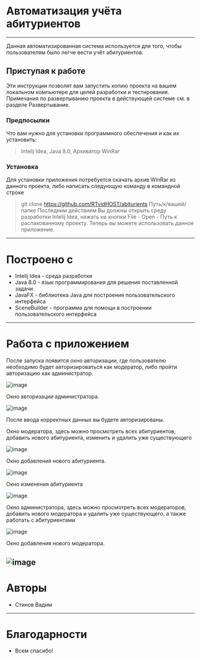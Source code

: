 # Автоматизация учёта абитуриентов
----
Данная автоматизированная система используется для того, чтобы пользователям было легче вести учёт абитуриентов. 
## Приступая к работе
Эти инструкции позволят вам запустить копию проекта на вашем локальном компьютере для целей разработки и тестирования.
Примечания по развертыванию проекта в действующей системе см. в разделе Развертывание.
### Предпосылки
Что вам нужно для установки программного обеспечения и как их установить:
> Intelij Idea, Java 8.0, Архиватор WinRar
### Установка
Для установки приложения потребуется скачать архив WinRar из данного проекта, либо написать следующую команду в командной строке
> git clone https://github.com/RTvidHOST/abiturients Путь/к/вашей/папке
Последним действием Вы должны открыть среду разработки Intelij Idea, нажать на кнопки
> File - Open - Путь к распакованному проекту. Теперь вы можете использовать данное приложение.
----
# Построено с
- Intelij Idea - среда разработки
- Java 8.0 - язык программирования для решения поставленной задачи
- JavaFX - библиотека Java для построения пользовательского интерфейса
- SceneBuilder - программа для помощи в построении пользовательского интерфейса
----
# Работа с приложением
После запуска появится окно авторизации, где пользователю необходимо будет авторизироваться как модератор,
либо пройти авторизацию как администратор.

![image](https://user-images.githubusercontent.com/77573582/223185725-fdbf8391-9382-4391-adef-5a07cdb47cb1.png)

Окно авторизации администратора.

![image](https://user-images.githubusercontent.com/77573582/223186208-ec63e09c-51d0-43bf-b4ee-b6472cff6a2b.png)

После ввода корректных данных вы будете авторизированы.

Окно модератора, здесь можно просмотреть всех абитуриентов, добавить нового абитуриента, изменить и удалить уже существующего

![image](https://user-images.githubusercontent.com/77573582/223186718-485780ba-ea93-4fd6-a66a-8aff5047ef10.png)

Окно добавления нового абитуриента.

![image](https://user-images.githubusercontent.com/77573582/223187673-14dc955c-1633-41b7-8c12-1ec50af3a5a8.png)

Окно изменения абитуриента

![image](https://user-images.githubusercontent.com/77573582/223187950-96c3503d-5b55-4ac9-9f21-c2ce89b1b777.png)

Окно администратора, здесь можно просмотреть всех модераторов, добавить нового модератора и удалить уже существующего, а также работать с абитуриентами 

![image](https://user-images.githubusercontent.com/77573582/223188366-ef1fa908-d8ef-41c7-bc18-d17738bf6823.png)

Окно добавления нового модератора.

![image](https://user-images.githubusercontent.com/77573582/223188787-f6290632-3277-43bd-a307-d738228b81cd.png)
----
# Авторы
- Стинов Вадим

----
# Благодарности
- Всем спасибо!
